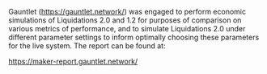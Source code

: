 Gauntlet (https://gauntlet.network/) was engaged to perform economic simulations of Liquidations 2.0 and 1.2 for purposes of comparison on various metrics of performance, and to simulate Liquidations 2.0 under different parameter settings to inform optimally choosing these parameters for the live system. The report can be found at:

https://maker-report.gauntlet.network/
